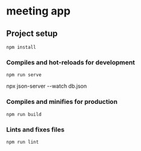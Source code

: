 # meeting app

## Project setup

```
npm install
```

### Compiles and hot-reloads for development

```
npm run serve
```
npx json-server --watch db.json
### Compiles and minifies for production

```
npm run build
```

### Lints and fixes files

```
npm run lint
```
